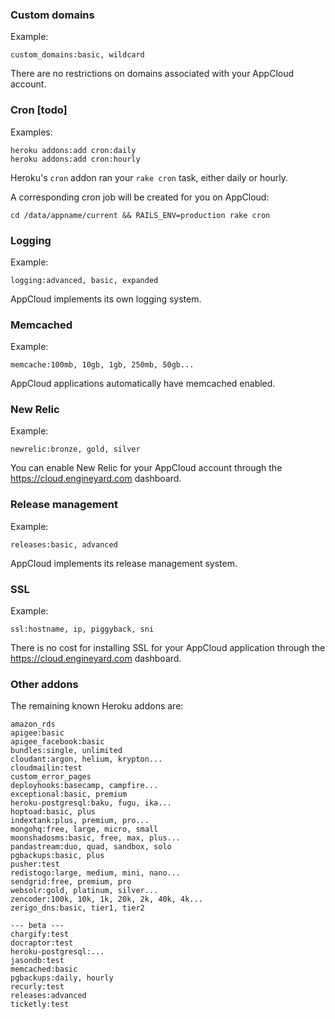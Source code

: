 ### Custom domains

Example:

    custom_domains:basic, wildcard    

There are no restrictions on domains associated with your AppCloud account.

### Cron [todo]

Examples:

    heroku addons:add cron:daily
    heroku addons:add cron:hourly

Heroku's `cron` addon ran your `rake cron` task, either daily or hourly.

A corresponding cron job will be created for you on AppCloud:

    cd /data/appname/current && RAILS_ENV=production rake cron

### Logging

Example:

    logging:advanced, basic, expanded 

AppCloud implements its own logging system.

### Memcached

Example:

    memcache:100mb, 10gb, 1gb, 250mb, 50gb...

AppCloud applications automatically have memcached enabled.

### New Relic

Example:

    newrelic:bronze, gold, silver     

You can enable New Relic for your AppCloud account through the https://cloud.engineyard.com dashboard.

### Release management

Example:

    releases:basic, advanced

AppCloud implements its release management system.

### SSL

Example:

    ssl:hostname, ip, piggyback, sni  

There is no cost for installing SSL for your AppCloud application through the https://cloud.engineyard.com dashboard.

### Other addons

The remaining known Heroku addons are:

    amazon_rds                        
    apigee:basic                      
    apigee_facebook:basic             
    bundles:single, unlimited
    cloudant:argon, helium, krypton...
    cloudmailin:test
    custom_error_pages                
    deployhooks:basecamp, campfire... 
    exceptional:basic, premium        
    heroku-postgresql:baku, fugu, ika...
    hoptoad:basic, plus               
    indextank:plus, premium, pro...   
    mongohq:free, large, micro, small 
    moonshadosms:basic, free, max, plus...
    pandastream:duo, quad, sandbox, solo
    pgbackups:basic, plus             
    pusher:test                       
    redistogo:large, medium, mini, nano...
    sendgrid:free, premium, pro       
    websolr:gold, platinum, silver... 
    zencoder:100k, 10k, 1k, 20k, 2k, 40k, 4k...
    zerigo_dns:basic, tier1, tier2    

    --- beta ---
    chargify:test                     
    docraptor:test                    
    heroku-postgresql:...             
    jasondb:test                      
    memcached:basic                   
    pgbackups:daily, hourly           
    recurly:test                      
    releases:advanced
    ticketly:test                     


